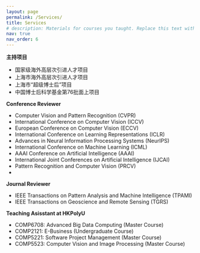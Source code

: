 ```yaml
---
layout: page
permalink: /Services/
title: Services
# description: Materials for courses you taught. Replace this text with your description.
nav: true
nav_order: 6
---
```


**主持项目**
* 国家级海外高层次引进人才项目
* 上海市海外高层次引进人才项目
* 上海市“超级博士后”项目
* 中国博士后科学基金第76批面上项目

**Conference Reviewer**
* Computer Vision and Pattern Recognition (CVPR)
* International Conference on Computer Vision (ICCV)
* European Conference on Computer Vision (ECCV)
* International Conference on Learning Representations (ICLR)
* Advances in Neural Information Processing Systems (NeurIPS)
* International Conference on Machine Learning (ICML)
* AAAI Conference on Artificial Intelligence (AAAI)
* International Joint Conferences on Artificial Intelligence (IJCAI)
* Pattern Recognition and Computer Vision (PRCV)
* 
**Journal Reviewer**
* IEEE Transactions on Pattern Analysis and Machine Intelligence (TPAMI)
* IEEE Transactions on Geoscience and Remote Sensing (TGRS)
<!-- International Joint Conferences on Artificial Intelligence (IJCAI), 2020-2024 -->
<!-- ACM International Conference on Multimedia (ACM MM), 2021-2023 -->

**Teaching Asisstant at HKPolyU**

* COMP6708: Advanced Big Data Computing (Master Course)
* COMP2121: E-Business (Undergraduate Course)
* COMP5221: Software Project Management (Master Course)
* COMP5523: Computer Vision and Image Processing (Master Course)

